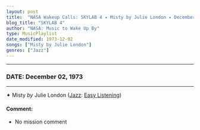 ```yaml
---
layout: post
title:  "NASA Wakeup Calls: SKYLAB 4 ✦ Misty by Julie London ✦ December 02, 1973"
blog_title: "SKYLAB 4"
author: "NASA: Music to Wake Up By"
type: MusicPlaylist
date_modified: 1973-12-02
songs: ["Misty by Julie London"]
genres: ["Jazz"]
---
```


----
### DATE: December 02, 1973
----
✦ Misty *by* Julie London ([Jazz](https://www.discogs.com/genre/Jazz): [Easy Listening](https://www.discogs.com/style/Easy%20Listening)) <a target="blank_" href="https://www.discogs.com/Julie-London-Hey-There-Misty/release/10203262">
    <i class="fas fa-compact-disc"
       title="Discogs entry for this song"
       alt="Discogs entry for this song"
       style="font-size: 1.1em;"></i></a>
    

#### Comment:
* No mission comment



<br/>
<center>
	<a target="_blank"
	   href="https://twitter.com/intent/tweet?hashtags=Space,NASA,Playlist,NASAWakeupCalls,SpaceProgram&text=🚀 {{ page.author}}, '{{ page.songs.first }}' {{ page.title }}, {{ site.url }}{{ page.url }}&via=nasawakeupcalls"><i class="fab fa-twitter" title="Tweet this page" alt="Tweet this page" style="font-size: 1.3em;"></i></a>
	&nbsp; 	<i class="fas fa-user-astronaut" style="font-size: 1.5em;"></i> &nbsp;
    <a id="custom_amazon_link"
       type="amzn" search="#"
       category="popular music">
    <i class="fab fa-amazon" style="font-size: 1.3em;"></i></a>
</center>

<!-- Randomly resolve an individual entry from a song array -->
<script src="/assets/javascript/seedrandom.min.js"></script>
<script>
  var wake_me_up = ["Misty by Julie London"];
  var prng = new Math.seedrandom();
  function randomSong() {
    song = wake_me_up[Math.floor(Math.random() * wake_me_up.length)];
    var amazon_link = document.getElementById("custom_amazon_link");
    amazon_link.setAttribute("search", song);
  }
  window.onload = randomSong();
</script>
